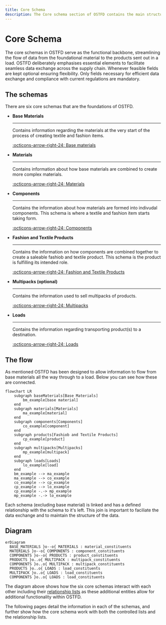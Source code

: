 ```yaml
---
title: Core Schema
description: The Core schema section of OSTFD contains the main structure of the standard.
---
```


# Core Schema

The core schemas in OSTFD serve as the functional backbone, streamlining the flow of data from the foundational material to the products sent out in a load. OSTFD deliberately emphasises essential elements to facilitate seamless data exchange across the supply chain. Whenever feasible fields are kept optional ensuring flexibility. Only fields necessary for efficient data exchange and compliance with current regulations are mandatory.

## The schemas

There are six core schemas that are the foundations of OSTFD.

<div class="grid cards" markdown>

-   __Base Materials__

    ---

    Contains information regarding the materials at the very start of the process of creating textile and fashion items.

    [:octicons-arrow-right-24: Base materials](./base-materials.md)

-   __Materials__

    ---

    Contains information about how base materials are combined to create more complex materials.

    [:octicons-arrow-right-24: Materials](./materials.md)

-   __Components__

    ---

    Contains the information about how materials are formed into indivudal components. This schema is where a textile and fashion item starts taking form.

    [:octicons-arrow-right-24: Components](./components.md)

-   __Fashion and Textile Products__

    ---

    Contains the information on how components are combined together to create a saleable fashiob and textile product. This schema is the product is fulfilling its intended role.

    [:octicons-arrow-right-24: Fashion and Textile Products](./fashion-and-textile-products.md)

-   __Multipacks (optional)__

    ---

    Contains the information used to sell multipacks of products.

    [:octicons-arrow-right-24: Multipacks](./multipacks.md)

-   __Loads__

    ---

    Contains the information regarding transporting product(s) to a destination.

    [:octicons-arrow-right-24: Loads](./loads.md)


</div>

## The flow
As mentioned OSTFD has been designed to allow information to flow from base materials all the way through to a load. Below you can see how these are connected.
``` mermaid
flowchart LR
    subgraph baseMaterials[Base Materials]
        bm_example[base material]
    end
    subgraph materials[Materials]
        ma_example[material]
    end
    subgraph components[Components]
        co_example[component]
    end
    subgraph products[Fashiob and Textile Products]
        cp_example[product]
    end
    subgraph multipacks[Multipacks]
        mp_example[multipack]
    end
    subgraph loads[Loads]
        lo_example[load]
    end
    bm_example --> ma_example
    ma_example --> co_example
    co_example --> cp_example
    cp_example --> lo_example
    cp_example -.-> mp_example
    mp_example -.-> lo_example
```
Each schema (excluding base material) is linked and has a defined relationship with the schema to it's left. This join is important to faciliate the data exchange and to maintain the structure of the data.

## Diagram

``` mermaid
erDiagram
  BASE_MATERIALS }o--o{ MATERIALS : material_constituents
  MATERIALS }o--o{ COMPONENTS : component_constituents
  COMPONENTS }o--o{ PRODUCTS : product_constituents
  PRODUCTS }o..o{ MULTIPACK : multipack_constituents
  COMPONENTS }o..o{ MULTIPACK : multipack_constituents
  PRODUCTS }o..o{ LOADS : load_constituents
  MULTIPACK }o..o{ LOADS : load_constituents
  COMPONENTS }o..o{ LOADS : load_constituents
```

The diagram above shows how the six core schemas interact with each other including their [relationship lists](../relationship-lists/index.md) as these additional entities allow for additional functionality within OSTFD.

The following pages detail the information in each of the schemas, and further show how the core schema work with both the controlled lists and the relationship lists.


